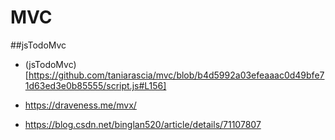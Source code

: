 # MVC

##jsTodoMvc

- (jsTodoMvc)[https://github.com/taniarascia/mvc/blob/b4d5992a03efeaaac0d49bfe71d63ed3e0b85555/script.js#L156]

- https://draveness.me/mvx/

- https://blog.csdn.net/binglan520/article/details/71107807
